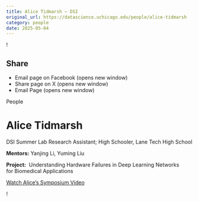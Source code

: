 ```yaml
---
title: Alice Tidmarsh – DSI
original_url: https://datascience.uchicago.edu/people/alice-tidmarsh
category: people
date: 2025-05-04
---
```


<!-- Table-like structure detected -->

!

## Share

* Email page on Facebook (opens new window)
* Share page on X (opens new window)
* Email Page (opens new window)

<!-- Table-like structure detected -->

People

# Alice Tidmarsh

DSI Summer Lab Research Assistant; High Schooler, Lane Tech High School

**Mentors:** Yanjing Li, Yuming Liu

**Project:**  Understanding Hardware Failures in Deep Learning Networks for Biomedical Applications

[Watch Alice’s Symposium Video](https://www.youtube.com/watch?v=7LWV0yx9gH0&list=PL0IrIAIuK93EET88Zgj4kHtffRaHOE6nR&index=5&pp=gAQBiAQB)

!